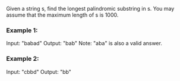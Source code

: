Given a string s, find the longest palindromic substring in s. You may assume that the maximum length of s is 1000.

### Example 1:

Input: "babad"
Output: "bab"
Note: "aba" is also a valid answer.

### Example 2:

Input: "cbbd"
Output: "bb"